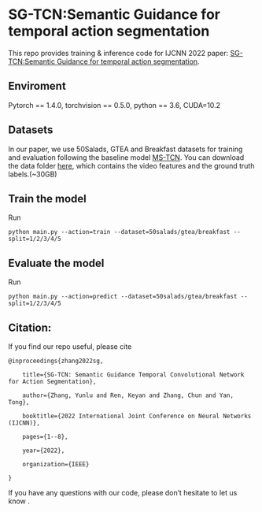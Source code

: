 # SG-TCN:Semantic Guidance for temporal action segmentation
This repo provides training & inference code for IJCNN 2022 paper: [SG-TCN:Semantic Guidance for temporal action segmentation](https://ieeexplore.ieee.org/abstract/document/9891932).
## Enviroment
Pytorch == 1.4.0, torchvision == 0.5.0, python == 3.6, CUDA=10.2
## Datasets
In our paper, we use 50Salads, GTEA and Breakfast datasets for training and evaluation following the baseline model [MS-TCN](https://openaccess.thecvf.com/content_CVPR_2019/html/Abu_Farha_MS-TCN_Multi-Stage_Temporal_Convolutional_Network_for_Action_Segmentation_CVPR_2019_paper.html). You can download the data folder [here](https://mega.nz/file/O6wXlSTS#wcEoDT4Ctq5HRq_hV-aWeVF1_JB3cacQBQqOLjCIbc8), which contains the video features and the ground truth labels.(~30GB)
## Train the model
Run

    python main.py --action=train --dataset=50salads/gtea/breakfast --split=1/2/3/4/5
## Evaluate the model
Run

    python main.py --action=predict --dataset=50salads/gtea/breakfast --split=1/2/3/4/5
## Citation:
If you find our repo useful, please cite

    @inproceedings{zhang2022sg,

        title={SG-TCN: Semantic Guidance Temporal Convolutional Network for Action Segmentation},
  
        author={Zhang, Yunlu and Ren, Keyan and Zhang, Chun and Yan, Tong},
  
        booktitle={2022 International Joint Conference on Neural Networks (IJCNN)},
  
        pages={1--8},
  
        year={2022},
  
        organization={IEEE}
  
    }

If you have any questions with our code, please don’t hesitate to let us know .
